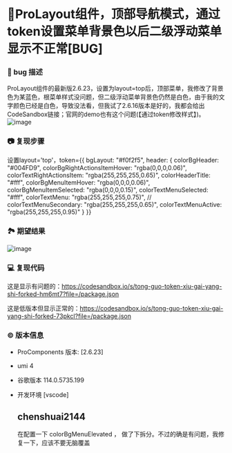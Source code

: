 # 🐛ProLayout组件，顶部导航模式，通过token设置菜单背景色以后二级浮动菜单显示不正常[BUG]

### 🐛 bug 描述

ProLayout组件的最新版2.6.23，设置为layout=top后，顶部菜单，我修改了背景色为某蓝色，根菜单样式没问题，但二级浮动菜单背景色仍然是白色，由于我的文字颜色已经是白色，导致没法看，但我试了2.6.16版本是好的，我都会给出CodeSandbox链接；官网的demo也有这个问题(【通过token修改样式】)。
![image](https://github.com/ant-design/pro-components/assets/12657738/16704176-c48f-4054-b43f-36c72b54783b)

### 📷 复现步骤

设置layout='top'，token={{
        bgLayout: "#f0f2f5",
        header: {
          colorBgHeader: "#004FD9",
          colorBgRightActionsItemHover: "rgba(0,0,0,0.06)",
          colorTextRightActionsItem: "rgba(255,255,255,0.65)",
          colorHeaderTitle: "#fff",
          colorBgMenuItemHover: "rgba(0,0,0,0.06)",
          colorBgMenuItemSelected: "rgba(0,0,0,0.15)",
          colorTextMenuSelected: "#fff",
          colorTextMenu: "rgba(255,255,255,0.75)",
          // colorTextMenuSecondary: "rgba(255,255,255,0.65)",
          colorTextMenuActive: "rgba(255,255,255,0.95)"
        }
      }}

### 🏞 期望结果

![image](https://github.com/ant-design/pro-components/assets/12657738/33fa3024-a839-40e1-a37c-babfbf3903d4)

### 💻 复现代码

这是显示有问题的：https://codesandbox.io/s/tong-guo-token-xiu-gai-yang-shi-forked-hm6mt7?file=/package.json

这是低版本但显示正常的：https://codesandbox.io/s/tong-guo-token-xiu-gai-yang-shi-forked-73pkcl?file=/package.json

### © 版本信息

- ProComponents 版本: [2.6.23]
- umi 4
- 谷歌版本 114.0.5735.199
- 开发环境 [vscode]

  ## chenshuai2144

  在配置一下 colorBgMenuElevated ， 做了下拆分。不过的确是有问题，我修复一下，应该不要无脑覆盖
